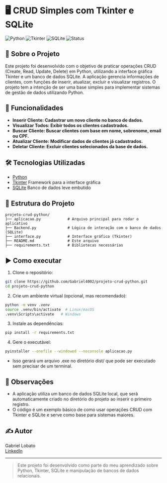 # 🖥️ CRUD Simples com Tkinter e SQLite

![Python](https://img.shields.io/badge/Python-3.10%2B-blue)
![Tkinter](https://img.shields.io/badge/Tkinter-UI%20Framework-#008080)
![SQLite](https://img.shields.io/badge/SQLite-Database%20Management-#006400)
![Status](https://img.shields.io/badge/Status-Concluído-brightgreen)

## 📌 Sobre o Projeto
Este projeto foi desenvolvido com o objetivo de praticar operações CRUD (Create, Read, Update, Delete) em Python, utilizando a interface gráfica Tkinter e um banco de dados SQLite. A aplicação gerencia informações de clientes, com funções de inserir, atualizar, excluir e visualizar registros. 
O projeto tem a intenção de ser uma base simples para implementar sistemas de gestão de dados utilizando Python.


## 🚀 Funcionalidades
- **Inserir Cliente: Cadastrar um novo cliente no banco de dados.**
- **Visualizar Todos: Exibir todos os clientes cadastrados.**
- **Buscar Cliente: Buscar clientes com base em nome, sobrenome, email ou CPF.**
- **Atualizar Cliente: Modificar dados de clientes já cadastrados.**
- **Deletar Cliente: Excluir clientes selecionados da base de dados.**

## 🛠 Tecnologias Utilizadas
- [Python](https://www.python.org/)
- [Tkinter](https://docs.python.org/3/library/tkinter.html) Framework para a interface gráfica
- [SQLite](https://sqlite.org/) Banco de dados leve embutido

## 📁 Estrutura do Projeto
```
projeto-crud-python/
├── aplicacao.py            # Arquivo principal para rodar o aplicativo
├── Backend.py              # Lógica de interação com o banco de dados (SQLite)
├── interface.py            # Interface gráfica (Tkinter)
├── README.md               # Este arquivo
├── requirements.txt        # Bibliotecas necessárias
```
## ▶️ Como executar

1. Clone o repositório:
```bash
git clone https://github.com/Gabriel4002/projeto-crud-python.git
cd projeto-crud-python
```

2. Crie um ambiente virtual (opcional, mas recomendado):
```bash
python -m venv .venv
source .venv/bin/activate  # Linux/macOS
.venv\Scripts\activate   # Windows
```

3. Instale as dependências:
```bash
pip install -r requirements.txt
```

4. Gere o executável:
```bash
pyinstaller --onefile --windowed --noconsole aplicacao.py
```
- Isso gerará um arquivo .exe no diretório dist/ que pode ser executado sem precisar de um terminal.

## 📝 Observações

- A aplicação utiliza um banco de dados SQLite local, que será automaticamente criado no diretório do projeto ao inserir o primeiro registro.
- O código é um exemplo básico de como usar operações CRUD com Tkinter e SQLite e serve como base para sistemas maiores.

## ✍️ Autor

Gabriel Lobato  
[LinkedIn](https://www.linkedin.com/in/gabriel-lobato-314096371)

---

> Este projeto foi desenvolvido como parte do meu aprendizado sobre Python, Tkinter, SQLite e manipulação de bancos de dados relacionais.
